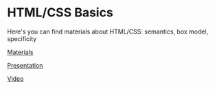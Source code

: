 # HTML/CSS Basics

Here's you can find materials about HTML/CSS: semantics, box model, specificity

[Materials](https://docs.google.com/document/d/1u_uvicDaMuIclvr0wjEQ7iM5Vj7vEm0YfQ1EZypzQlA/edit?usp=sharing)

[Presentation](https://docs.google.com/presentation/d/1AqPRjRHBZuaBguyLxEJ8u8Z5zV4Skto2S3tGgU1f11o/edit?usp=sharing)

[Video](https://solvd.zoom.us/rec/play/ICdTwdIIxleAKS54P3AVpPJWUF0HbSJcVJ26pSkBn_Yk561u5I4XybNRRQfGbT7Gj9lNcNdRLmYnq47Q.lb8Kvnj8pckO1D6m?autoplay=true&startTime=1615453379000)
